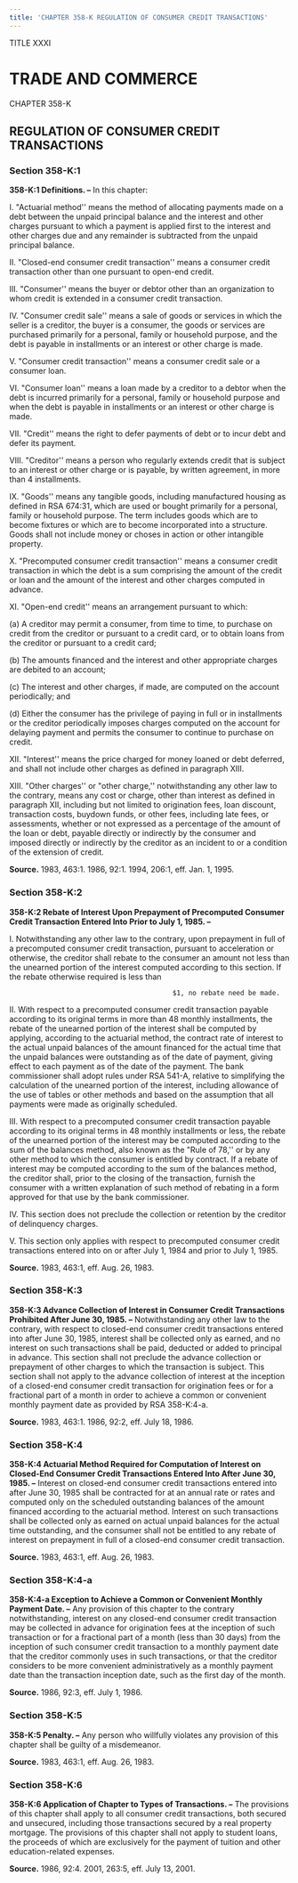 ```yaml
---
title: 'CHAPTER 358-K REGULATION OF CONSUMER CREDIT TRANSACTIONS'
---
```


TITLE XXXI
                                             
TRADE AND COMMERCE
==================

CHAPTER 358-K
                                             
REGULATION OF CONSUMER CREDIT TRANSACTIONS
------------------------------------------

### Section 358-K:1

 **358-K:1 Definitions. –** In this chapter:
                                             
 I. "Actuarial method'' means the method of allocating payments made
on a debt between the unpaid principal balance and the interest and
other charges pursuant to which a payment is applied first to the
interest and other charges due and any remainder is subtracted from the
unpaid principal balance.
                                             
 II. "Closed-end consumer credit transaction'' means a consumer
credit transaction other than one pursuant to open-end credit.
                                             
 III. "Consumer'' means the buyer or debtor other than an
organization to whom credit is extended in a consumer credit
transaction.
                                             
 IV. "Consumer credit sale'' means a sale of goods or services in
which the seller is a creditor, the buyer is a consumer, the goods or
services are purchased primarily for a personal, family or household
purpose, and the debt is payable in installments or an interest or other
charge is made.
                                             
 V. "Consumer credit transaction'' means a consumer credit sale or a
consumer loan.
                                             
 VI. "Consumer loan'' means a loan made by a creditor to a debtor
when the debt is incurred primarily for a personal, family or household
purpose and when the debt is payable in installments or an interest or
other charge is made.
                                             
 VII. "Credit'' means the right to defer payments of debt or to incur
debt and defer its payment.
                                             
 VIII. "Creditor'' means a person who regularly extends credit that
is subject to an interest or other charge or is payable, by written
agreement, in more than 4 installments.
                                             
 IX. "Goods'' means any tangible goods, including manufactured
housing as defined in RSA 674:31, which are used or bought primarily for
a personal, family or household purpose. The term includes goods which
are to become fixtures or which are to become incorporated into a
structure. Goods shall not include money or choses in action or other
intangible property.
                                             
 X. "Precomputed consumer credit transaction'' means a consumer
credit transaction in which the debt is a sum comprising the amount of
the credit or loan and the amount of the interest and other charges
computed in advance.
                                             
 XI. "Open-end credit'' means an arrangement pursuant to which:
                                             
 (a) A creditor may permit a consumer, from time to time, to
purchase on credit from the creditor or pursuant to a credit card, or to
obtain loans from the creditor or pursuant to a credit card;
                                             
 (b) The amounts financed and the interest and other appropriate
charges are debited to an account;
                                             
 (c) The interest and other charges, if made, are computed on the
account periodically; and
                                             
 (d) Either the consumer has the privilege of paying in full or in
installments or the creditor periodically imposes charges computed on
the account for delaying payment and permits the consumer to continue to
purchase on credit.
                                             
 XII. "Interest'' means the price charged for money loaned or debt
deferred, and shall not include other charges as defined in paragraph
XIII.
                                             
 XIII. "Other charges'' or "other charge,'' notwithstanding any other
law to the contrary, means any cost or charge, other than interest as
defined in paragraph XII, including but not limited to origination fees,
loan discount, transaction costs, buydown funds, or other fees,
including late fees, or assessments, whether or not expressed as a
percentage of the amount of the loan or debt, payable directly or
indirectly by the consumer and imposed directly or indirectly by the
creditor as an incident to or a condition of the extension of credit.

**Source.** 1983, 463:1. 1986, 92:1. 1994, 206:1, eff. Jan. 1, 1995.

### Section 358-K:2

 **358-K:2 Rebate of Interest Upon Prepayment of Precomputed Consumer
Credit Transaction Entered Into Prior to July 1, 1985. –**
                                             
 I. Notwithstanding any other law to the contrary, upon prepayment in
full of a precomputed consumer credit transaction, pursuant to
acceleration or otherwise, the creditor shall rebate to the consumer an
amount not less than the unearned portion of the interest computed
according to this section. If the rebate otherwise required is less than

                                             $1, no rebate need be made.
                                             
 II. With respect to a precomputed consumer credit transaction
payable according to its original terms in more than 48 monthly
installments, the rebate of the unearned portion of the interest shall
be computed by applying, according to the actuarial method, the contract
rate of interest to the actual unpaid balances of the amount financed
for the actual time that the unpaid balances were outstanding as of the
date of payment, giving effect to each payment as of the date of the
payment. The bank commissioner shall adopt rules under RSA 541-A,
relative to simplifying the calculation of the unearned portion of the
interest, including allowance of the use of tables or other methods and
based on the assumption that all payments were made as originally
scheduled.
                                             
 III. With respect to a precomputed consumer credit transaction
payable according to its original terms in 48 monthly installments or
less, the rebate of the unearned portion of the interest may be computed
according to the sum of the balances method, also known as the "Rule of
78,'' or by any other method to which the consumer is entitled by
contract. If a rebate of interest may be computed according to the sum
of the balances method, the creditor shall, prior to the closing of the
transaction, furnish the consumer with a written explanation of such
method of rebating in a form approved for that use by the bank
commissioner.
                                             
 IV. This section does not preclude the collection or retention by
the creditor of delinquency charges.
                                             
 V. This section only applies with respect to precomputed consumer
credit transactions entered into on or after July 1, 1984 and prior to
July 1, 1985.

**Source.** 1983, 463:1, eff. Aug. 26, 1983.

### Section 358-K:3

 **358-K:3 Advance Collection of Interest in Consumer Credit
Transactions Prohibited After June 30, 1985. –** Notwithstanding any
other law to the contrary, with respect to closed-end consumer credit
transactions entered into after June 30, 1985, interest shall be
collected only as earned, and no interest on such transactions shall be
paid, deducted or added to principal in advance. This section shall not
preclude the advance collection or prepayment of other charges to which
the transaction is subject. This section shall not apply to the advance
collection of interest at the inception of a closed-end consumer credit
transaction for origination fees or for a fractional part of a month in
order to achieve a common or convenient monthly payment date as provided
by RSA 358-K:4-a.

**Source.** 1983, 463:1. 1986, 92:2, eff. July 18, 1986.

### Section 358-K:4

 **358-K:4 Actuarial Method Required for Computation of Interest on
Closed-End Consumer Credit Transactions Entered Into After June 30,
1985. –** Interest on closed-end consumer credit transactions entered
into after June 30, 1985 shall be contracted for at an annual rate or
rates and computed only on the scheduled outstanding balances of the
amount financed according to the actuarial method. Interest on such
transactions shall be collected only as earned on actual unpaid balances
for the actual time outstanding, and the consumer shall not be entitled
to any rebate of interest on prepayment in full of a closed-end consumer
credit transaction.

**Source.** 1983, 463:1, eff. Aug. 26, 1983.

### Section 358-K:4-a

 **358-K:4-a Exception to Achieve a Common or Convenient Monthly
Payment Date. –** Any provision of this chapter to the contrary
notwithstanding, interest on any closed-end consumer credit transaction
may be collected in advance for origination fees at the inception of
such transaction or for a fractional part of a month (less than 30 days)
from the inception of such consumer credit transaction to a monthly
payment date that the creditor commonly uses in such transactions, or
that the creditor considers to be more convenient administratively as a
monthly payment date than the transaction inception date, such as the
first day of the month.

**Source.** 1986, 92:3, eff. July 1, 1986.

### Section 358-K:5

 **358-K:5 Penalty. –** Any person who willfully violates any
provision of this chapter shall be guilty of a misdemeanor.

**Source.** 1983, 463:1, eff. Aug. 26, 1983.

### Section 358-K:6

 **358-K:6 Application of Chapter to Types of Transactions. –** The
provisions of this chapter shall apply to all consumer credit
transactions, both secured and unsecured, including those transactions
secured by a real property mortgage. The provisions of this chapter
shall not apply to student loans, the proceeds of which are exclusively
for the payment of tuition and other education-related expenses.

**Source.** 1986, 92:4. 2001, 263:5, eff. July 13, 2001.
